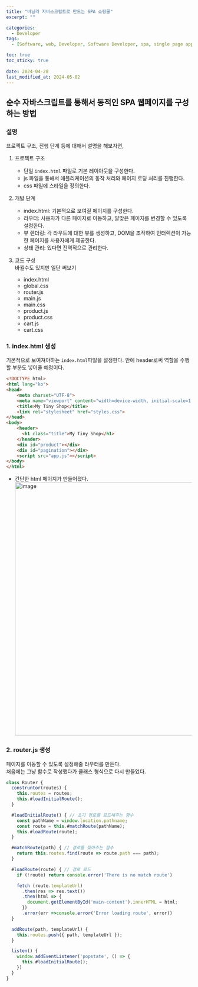 ```yaml
---
title: "바닐라 자바스크립트로 만드는 SPA 쇼핑몰"
excerpt: ""

categories:
  - Developer
tags:
  - [Software, web, Developer, Software Developer, spa, single page application, vanilla javascript]

toc: true
toc_sticky: true
 
date: 2024-04-28
last_modified_at: 2024-05-02
---
```


## 순수 자바스크립트를 통해서 동적인 SPA 웹페이지를 구성하는 방법

### 설명
프로젝트 구조, 진행 단계 등에 대해서 설명을 해보자면,
1. 프로젝트 구조
    - 단일 `index.html` 파일로 기본 레이아웃을 구성한다.
    - js 파일을 통해서 애플리케이션의 동작 처리와 페이지 로딩 처리를 진행한다.
    - css 파일에 스타일을 정의한다.

2. 개발 단계
    - index.html: 기본적으로 보여질 페이지를 구성한다.
    - 라우터: 사용자가 다른 페이지로 이동하고, 알맞은 페이지를 변경할 수 있도록 설정한다.
    - 뷰 렌더링: 각 라우트에 대한 뷰를 생성하고, DOM을 조작하여 인터렉션이 가능한 페이지를 사용자에게 제공한다.
    - 상태 관리: 있다면 전역적으로 관리한다.

3. 코드 구성    
  바뀔수도 있지만 일단 써보기     
    - index.html
    - global.css
    - router.js
    - main.js
    - main.css
    - product.js
    - product.css
    - cart.js
    - cart.css
    
### 1. index.html 생성
  기본적으로 보여져야하는 `index.html`파일을 설정한다. 안에 header로써 역할을 수행할 부분도 넣어줄 예정이다.
  ```html
  <!DOCTYPE html>
  <html lang="ko">
  <head>
      <meta charset="UTF-8">
      <meta name="viewport" content="width=device-width, initial-scale=1.0">
      <title>My Tiny Shop</title>
      <link rel="stylesheet" href="styles.css">
  </head>
  <body>
      <header>
        <h1 class="title">My Tiny Shop</h1>
      </header>
      <div id="product"></div>
      <div id="pagination"></div>
      <script src="app.js"></script>
  </body>
  </html>
  ```    
  - 간단한 html 페이지가 만들어졌다.
    <img width="685" alt="image" src="https://github.com/sunmerrr/sunmerrr.github.io/assets/65106740/d8363409-9bcd-4efa-ac5b-33a085477acd">     

### 2. router.js 생성
  페이지를 이동할 수 있도록 설정해줄 라우터를 만든다.     
  처음에는 그냥 함수로 작성했다가 클래스 형식으로 다시 만들었다.    
  ```js
  class Router {
    construntor(routes) {
      this.routes = routes;
      this.#loadInitialRoute();
    }

    #loadInitialRoute() { // 초기 경로를 로드해주는 함수
      const pathName = window.location.pathname;
      const route = this.#matchRoute(pathName);
      this.#loadRoute(route);
    }

    #matchRoute(path) { // 경로를 찾아주는 함수
      return this.routes.find(route => route.path === path);
    }

    #loadRoute(route) { // 경로 로드
      if (!route) return console.error('There is no match route')

      fetch (route.templateUrl)
        .then(res => res.text())
        .then(html => {
          document.getElementById('main-content').innerHTML = html;
        })
        .error(err =>console.error('Error loading route', error))
    }

    addRoute(path, templateUrl) {
      this.routes.push({ path, templateUrl });
    }

    listen() {
      window.addEventListener('popstate', () => {
        this.#loadInitialRoute();
      })
    }
  }
  ```